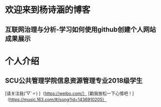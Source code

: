 # 欢迎来到杨诗涵的博客
## 互联网治理与分析-学习如何使用github创建个人网站成果展示
# 个人介绍
## SCU公共管理学院信息资源管理专业2018级学生
[请关注我(′▽`〃) ]（https://weibo.com/）  [戳我放松一下心情吧！]（https://music.163.com/#/song?id=1436910205）
